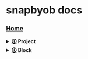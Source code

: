 # snapbyob docs
### [Home](https://github.com/shysolocup/snapbyob/wiki)
<details>

<summary> <b> <a href="/home/runner/work/snapbyob/snapbyob//wiki/Project">🛈</a> Project </b> </summary>

<br>

> <table> <tr> <td>
>
> <b> [🛈](/home/runner/work/snapbyob/snapbyob//wiki/Project.ping()) ping() </b>
>
> </tr> </td>

>  <tr> <td>
>
> <b> [🛈](/home/runner/work/snapbyob/snapbyob//wiki/Project.on()) on() </b>
>
> </tr> </td>

>  <tr> <td>
>
> <b> [🛈](/home/runner/work/snapbyob/snapbyob//wiki/Project.new()) new() </b>
>
> </tr> </td>

>  <tr> <td>
>
> <b> [🛈](/home/runner/work/snapbyob/snapbyob//wiki/Project.discretenew()) discretenew() </b>
>
> </tr> </td>

>  <tr> <td>
>
> <b> [🛈](/home/runner/work/snapbyob/snapbyob//wiki/Project.BlockMaker()) BlockMaker() </b>
>
> </tr> </td>

>  <tr> <td>
>
> <b> [🛈](/home/runner/work/snapbyob/snapbyob//wiki/Project.EventHandle()) EventHandle() </b>
>
> </tr> </td>

> </tr> </td> </table>
>
> <table> <tr> <td>
>
> <b> [🛈](/home/runner/work/snapbyob/snapbyob//wiki/Project.name) name </b>
>
> </tr> </td>

>  <tr> <td>
>
> <b> [🛈](/home/runner/work/snapbyob/snapbyob//wiki/Project.events) events </b>
>
> </tr> </td>

>  <tr> <td>
>
> <b> [🛈](/home/runner/work/snapbyob/snapbyob//wiki/Project.scripts) scripts </b>
>
> </tr> </td>

>  <tr> <td>
>
> <b> [🛈](/home/runner/work/snapbyob/snapbyob//wiki/Project.data) data </b>
>
> </tr> </td>

>  <tr> <td>
>
> <b> [🛈](/home/runner/work/snapbyob/snapbyob//wiki/Project.projVer) projVer </b>
>
> </tr> </td>

>  <tr> <td>
>
> <b> [🛈](/home/runner/work/snapbyob/snapbyob//wiki/Project.idcache) idcache </b>
>
> </tr> </td>

> </tr> </td> </table>

<br>

</details>

<details>

<summary> <b> <a href="/home/runner/work/snapbyob/snapbyob//wiki/Block">🛈</a> Block </b> </summary>

<br>

> <table> <tr> <td>
>
> <b> [🛈](/home/runner/work/snapbyob/snapbyob//wiki/Block.placeholder()) placeholder() </b>
>
> </tr> </td>

> </tr> </td> </table>
>
> <table> <tr> <td>
>
> <b> [🛈](/home/runner/work/snapbyob/snapbyob//wiki/Block.project) project </b>
>
> </tr> </td>

>  <tr> <td>
>
> <b> [🛈](/home/runner/work/snapbyob/snapbyob//wiki/Block.name) name </b>
>
> </tr> </td>

>  <tr> <td>
>
> <b> [🛈](/home/runner/work/snapbyob/snapbyob//wiki/Block.category) category </b>
>
> </tr> </td>

>  <tr> <td>
>
> <b> [🛈](/home/runner/work/snapbyob/snapbyob//wiki/Block.callback) callback </b>
>
> </tr> </td>

>  <tr> <td>
>
> <b> [🛈](/home/runner/work/snapbyob/snapbyob//wiki/Block.parent) parent </b>
>
> </tr> </td>

>  <tr> <td>
>
> <b> [🛈](/home/runner/work/snapbyob/snapbyob//wiki/Block.id) id </b>
>
> </tr> </td>

>  <tr> <td>
>
> <b> [🛈](/home/runner/work/snapbyob/snapbyob//wiki/Block.args) args </b>
>
> </tr> </td>

>  <tr> <td>
>
> <b> [🛈](/home/runner/work/snapbyob/snapbyob//wiki/Block.kwargs) kwargs </b>
>
> </tr> </td>

> </tr> </td> </table>

<br>

</details>

<br>